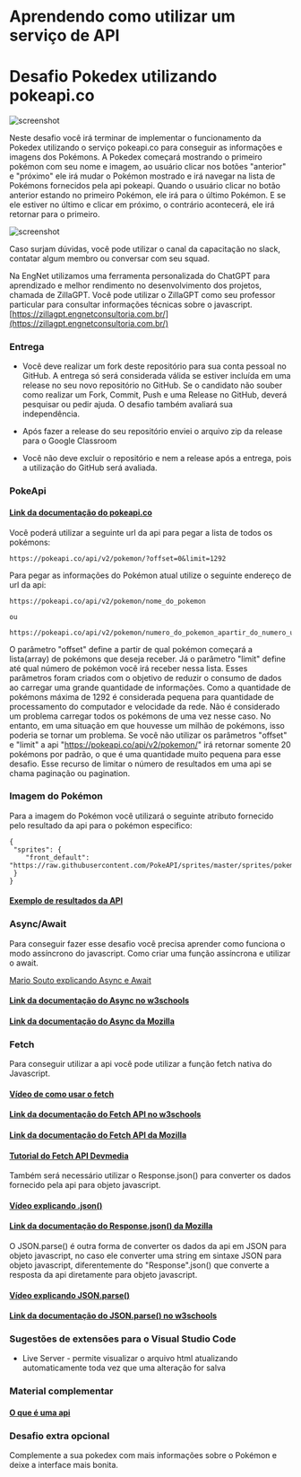 # Aprendendo como utilizar um serviço de API

# Desafio Pokedex utilizando pokeapi.co

![screenshot](assets/screenshot.png)

Neste desafio você irá terminar de implementar o funcionamento da Pokedex utilizando o serviço pokeapi.co para conseguir as informações e imagens dos Pokémons. A Pokedex começará mostrando o primeiro pokémon com seu nome e imagem, ao usuário clicar nos botões "anterior" e "próximo" ele irá mudar o Pokémon mostrado e irá navegar na lista de Pokémons fornecidos pela api pokeapi. Quando o usuário clicar no botão anterior estando no primeiro Pokémon, ele irá para o último Pokémon. E se ele estiver no último e clicar em próximo, o contrário acontecerá, ele irá retornar para o primeiro.

![screenshot](assets/screenshot2.png)

Caso surjam dúvidas, você pode utilizar o canal da capacitação no slack, contatar algum membro ou conversar com seu squad.

Na EngNet utilizamos uma ferramenta personalizada do ChatGPT para aprendizado e melhor rendimento no desenvolvimento dos projetos, chamada de ZillaGPT. Você pode utilizar o ZillaGPT como seu professor particular para consultar informações técnicas sobre o javascript. [https://zillagpt.engnetconsultoria.com.br/](https://zillagpt.engnetconsultoria.com.br/)

### Entrega

- Você deve realizar um fork deste repositório para sua conta pessoal no GitHub. A entrega só será considerada válida se estiver incluída em uma release no seu novo repositório no GitHub. Se o candidato não souber como realizar um Fork, Commit, Push e uma Release no GitHub, deverá pesquisar ou pedir ajuda. O desafio também avaliará sua independência.

- Após fazer a release do seu repositório enviei o arquivo zip da release para o Google Classroom

- Você não deve excluir o repositório e nem a release após a entrega, pois a utilização do GitHub será avaliada.

### PokeApi

#### [Link da documentação do pokeapi.co](https://pokeapi.co/docs/v2)

Você poderá utilizar a seguinte url da api para pegar a lista de todos os pokémons:

```
https://pokeapi.co/api/v2/pokemon/?offset=0&limit=1292
```

Para pegar as informações do Pokémon atual utilize o seguinte endereço de url da api:

```
https://pokeapi.co/api/v2/pokemon/nome_do_pokemon

ou

https://pokeapi.co/api/v2/pokemon/numero_do_pokemon_apartir_do_numero_um
```

O parâmetro "offset" define a partir de qual pokémon começará a lista(array) de pokémons que deseja receber. Já o parâmetro "limit" define até qual número de pokémon você irá receber nessa lista. Esses parâmetros foram criados com o objetivo de reduzir o consumo de dados ao carregar uma grande quantidade de informações. Como a quantidade de pokémons máxima de 1292 é considerada pequena para quantidade de processamento do computador e velocidade da rede. Não é considerado um problema carregar todos os pokémons de uma vez nesse caso. No entanto, em uma situação em que houvesse um milhão de pokémons, isso poderia se tornar um problema. Se você não utilizar os parâmetros "offset" e "limit" a api "https://pokeapi.co/api/v2/pokemon/" irá retornar somente 20 pokémons por padrão, o que é uma quantidade muito pequena para esse desafio. Esse recurso de limitar o número de resultados em uma api se chama paginação ou pagination.

### Imagem do Pokémon

Para a imagem do Pokémon você utilizará o seguinte atributo fornecido pelo resultado da api para o pokémon especifico:

```
{
 "sprites": {
    "front_default": "https://raw.githubusercontent.com/PokeAPI/sprites/master/sprites/pokemon/X.png",
 }
}
```

#### [Exemplo de resultados da API](assets/exemplo.md)

### Async/Await

Para conseguir fazer esse desafio você precisa aprender como funciona o modo assíncrono do javascript. Como criar uma função assíncrona e utilizar o await.

[Mario Souto explicando Async e Await](https://www.youtube.com/watch?v=q28lfkBd9F4)

#### [Link da documentação do Async no w3schools](https://www.w3schools.com/js/js_async.asp)

#### [Link da documentação do Async da Mozilla](https://developer.mozilla.org/pt-BR/docs/Web/JavaScript/Reference/Statements/async_function)

### Fetch

Para conseguir utilizar a api você pode utilizar a função fetch nativa do Javascript.

#### [Vídeo de como usar o fetch](https://www.youtube.com/watch?v=m3K8DP4kVXQ&t=1s)

#### [Link da documentação do Fetch API no w3schools](https://www.w3schools.com/jsref/api_fetch.asp)

#### [Link da documentação do Fetch API da Mozilla](https://developer.mozilla.org/pt-BR/docs/Web/API/Fetch_API)

#### [Tutorial do Fetch API Devmedia](https://www.devmedia.com.br/javascript-fetch/41206)

Também será necessário utilizar o Response.json() para converter os dados fornecido pela api para objeto javascript.

#### [Vídeo explicando .json()](https://www.youtube.com/watch?v=PmDtOBtZzhQ)

#### [Link da documentação do Response.json() da Mozilla](https://developer.mozilla.org/en-US/docs/Web/API/Response/json)

O JSON.parse() é outra forma de converter os dados da api em JSON para objeto javascript, no caso ele converter uma string em sintaxe JSON para objeto javascript, diferentemente do "Response".json() que converte a resposta da api diretamente para objeto javascript.

#### [Vídeo explicando JSON.parse()](https://www.youtube.com/watch?v=cq5oTRH5_ZM)

#### [Link da documentação do JSON.parse() no w3schools](https://www.w3schools.com/js/js_json_parse.asp)

### Sugestões de extensões para o Visual Studio Code

- Live Server - permite visualizar o arquivo html atualizando automaticamente toda vez que uma alteração for salva

### Material complementar

#### [O que é uma api](https://youtu.be/PIro1he52Xw?t=101)

### Desafio extra opcional

Complemente a sua pokedex com mais informações sobre o Pokémon e deixe a interface mais bonita.
